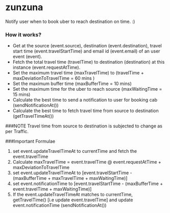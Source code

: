 # zunzuna
Notify user when to book uber to reach destination on time. :)

### How it works?
- Get at the source (event.source), destination (event.destination), travel start time (event.travelStartTime) and email id (event.email) of an user event (event).
- Fetch the total travel time (travelTime) to destination (destination) at this instance (event.requestAtTime).
- Set the maximum travel time (maxTravelTime) to (travelTime + maxDeviationToTravelTime = 60 mins )
- Set the maximum buffer time (maxBufferTime = 10 mins)
- Set the maximum time for the uber to reach source (maxWaitingTime = 15 mins) 
- Calculate the best time to send a notification to user for booking cab (sendNotificationAt())
- Calculate the best time to fetch travel time from source to destination (getTravelTimeAt())

###NOTE
Travel time from source to destination is subjected to change as per Traffic.

###Important Formulae

1. set event.updateTravelTimeAt to currentTime and fetch the event.travelTime
2. Calculate maxTravelTime = event.travelTime @ event.requestAtTime + maxDeviationToTravelTime
3. set event.updateTravelTimeAt to [event.travelStartTime - (maxBufferTime + maxTravelTime + maxWaitingTime)]
4. set event.notificationTime to [event.travelStartTime - (maxBufferTime + event.travelTime + maxWaitingTime)]
5. If the event.updateTravelTimeAt matches to currentTime, getTravelTime() [i.e update event.travelTime] and update event.notificationTime (sendNotificationAt())
